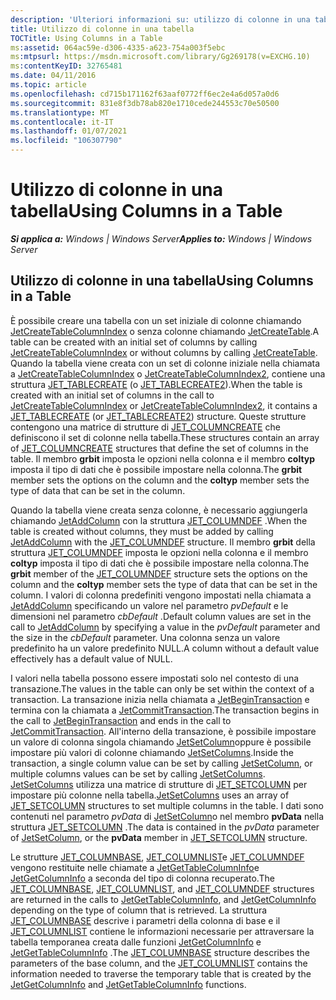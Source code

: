 ```yaml
---
description: 'Ulteriori informazioni su: utilizzo di colonne in una tabella'
title: Utilizzo di colonne in una tabella
TOCTitle: Using Columns in a Table
ms:assetid: 064ac59e-d306-4335-a623-754a003f5ebc
ms:mtpsurl: https://msdn.microsoft.com/library/Gg269178(v=EXCHG.10)
ms:contentKeyID: 32765481
ms.date: 04/11/2016
ms.topic: article
ms.openlocfilehash: cd715b171162f63aaf0772ff6ec2e4a6d057a0d6
ms.sourcegitcommit: 831e8f3db78ab820e1710cede244553c70e50500
ms.translationtype: MT
ms.contentlocale: it-IT
ms.lasthandoff: 01/07/2021
ms.locfileid: "106307790"
---
```

# <a name="using-columns-in-a-table"></a><span data-ttu-id="2f1c4-103">Utilizzo di colonne in una tabella</span><span class="sxs-lookup"><span data-stu-id="2f1c4-103">Using Columns in a Table</span></span>


<span data-ttu-id="2f1c4-104">_**Si applica a:** Windows | Windows Server_</span><span class="sxs-lookup"><span data-stu-id="2f1c4-104">_**Applies to:** Windows | Windows Server_</span></span>

## <a name="using-columns-in-a-table"></a><span data-ttu-id="2f1c4-105">Utilizzo di colonne in una tabella</span><span class="sxs-lookup"><span data-stu-id="2f1c4-105">Using Columns in a Table</span></span>

<span data-ttu-id="2f1c4-106">È possibile creare una tabella con un set iniziale di colonne chiamando [JetCreateTableColumnIndex](./jetcreatetablecolumnindex-function.md) o senza colonne chiamando [JetCreateTable](./jetcreatetable-function.md).</span><span class="sxs-lookup"><span data-stu-id="2f1c4-106">A table can be created with an initial set of columns by calling [JetCreateTableColumnIndex](./jetcreatetablecolumnindex-function.md) or without columns by calling [JetCreateTable](./jetcreatetable-function.md).</span></span> <span data-ttu-id="2f1c4-107">Quando la tabella viene creata con un set di colonne iniziale nella chiamata a [JetCreateTableColumnIndex](./jetcreatetablecolumnindex-function.md) o [JetCreateTableColumnIndex2](./jetcreatetablecolumnindex2-function.md), contiene una struttura [JET_TABLECREATE](./jet-tablecreate-structure.md) (o [JET_TABLECREATE2](./jet-tablecreate2-structure.md)).</span><span class="sxs-lookup"><span data-stu-id="2f1c4-107">When the table is created with an initial set of columns in the call to [JetCreateTableColumnIndex](./jetcreatetablecolumnindex-function.md) or [JetCreateTableColumnIndex2](./jetcreatetablecolumnindex2-function.md), it contains a [JET_TABLECREATE](./jet-tablecreate-structure.md) (or [JET_TABLECREATE2](./jet-tablecreate2-structure.md)) structure.</span></span> <span data-ttu-id="2f1c4-108">Queste strutture contengono una matrice di strutture di [JET_COLUMNCREATE](./jet-columncreate-structure.md) che definiscono il set di colonne nella tabella.</span><span class="sxs-lookup"><span data-stu-id="2f1c4-108">These structures contain an array of [JET_COLUMNCREATE](./jet-columncreate-structure.md) structures that define the set of columns in the table.</span></span> <span data-ttu-id="2f1c4-109">Il membro **grbit** imposta le opzioni nella colonna e il membro **coltyp** imposta il tipo di dati che è possibile impostare nella colonna.</span><span class="sxs-lookup"><span data-stu-id="2f1c4-109">The **grbit** member sets the options on the column and the **coltyp** member sets the type of data that can be set in the column.</span></span>

<span data-ttu-id="2f1c4-110">Quando la tabella viene creata senza colonne, è necessario aggiungerla chiamando [JetAddColumn](./jetaddcolumn-function.md) con la struttura [JET_COLUMNDEF](./jet-columndef-structure.md) .</span><span class="sxs-lookup"><span data-stu-id="2f1c4-110">When the table is created without columns, they must be added by calling [JetAddColumn](./jetaddcolumn-function.md) with the [JET_COLUMNDEF](./jet-columndef-structure.md) structure.</span></span> <span data-ttu-id="2f1c4-111">Il membro **grbit** della struttura [JET_COLUMNDEF](./jet-columndef-structure.md) imposta le opzioni nella colonna e il membro **coltyp** imposta il tipo di dati che è possibile impostare nella colonna.</span><span class="sxs-lookup"><span data-stu-id="2f1c4-111">The **grbit** member of the [JET_COLUMNDEF](./jet-columndef-structure.md) structure sets the options on the column and the **coltyp** member sets the type of data that can be set in the column.</span></span> <span data-ttu-id="2f1c4-112">I valori di colonna predefiniti vengono impostati nella chiamata a [JetAddColumn](./jetaddcolumn-function.md) specificando un valore nel parametro *pvDefault* e le dimensioni nel parametro *cbDefault* .</span><span class="sxs-lookup"><span data-stu-id="2f1c4-112">Default column values are set in the call to [JetAddColumn](./jetaddcolumn-function.md) by specifying a value in the *pvDefault* parameter and the size in the *cbDefault* parameter.</span></span> <span data-ttu-id="2f1c4-113">Una colonna senza un valore predefinito ha un valore predefinito NULL.</span><span class="sxs-lookup"><span data-stu-id="2f1c4-113">A column without a default value effectively has a default value of NULL.</span></span>

<span data-ttu-id="2f1c4-114">I valori nella tabella possono essere impostati solo nel contesto di una transazione.</span><span class="sxs-lookup"><span data-stu-id="2f1c4-114">The values in the table can only be set within the context of a transaction.</span></span> <span data-ttu-id="2f1c4-115">La transazione inizia nella chiamata a [JetBeginTransaction](./jetbegintransaction-function.md) e termina con la chiamata a [JetCommitTransaction](./jetcommittransaction-function.md).</span><span class="sxs-lookup"><span data-stu-id="2f1c4-115">The transaction begins in the call to [JetBeginTransaction](./jetbegintransaction-function.md) and ends in the call to [JetCommitTransaction](./jetcommittransaction-function.md).</span></span> <span data-ttu-id="2f1c4-116">All'interno della transazione, è possibile impostare un valore di colonna singola chiamando [JetSetColumn](./jetsetcolumn-function.md)oppure è possibile impostare più valori di colonne chiamando [JetSetColumns](./jetsetcolumns-function.md).</span><span class="sxs-lookup"><span data-stu-id="2f1c4-116">Inside the transaction, a single column value can be set by calling [JetSetColumn](./jetsetcolumn-function.md), or multiple columns values can be set by calling [JetSetColumns](./jetsetcolumns-function.md).</span></span> <span data-ttu-id="2f1c4-117">[JetSetColumns](./jetsetcolumns-function.md) utilizza una matrice di strutture di [JET_SETCOLUMN](./jet-setcolumn-structure.md) per impostare più colonne nella tabella.</span><span class="sxs-lookup"><span data-stu-id="2f1c4-117">[JetSetColumns](./jetsetcolumns-function.md) uses an array of [JET_SETCOLUMN](./jet-setcolumn-structure.md) structures to set multiple columns in the table.</span></span> <span data-ttu-id="2f1c4-118">I dati sono contenuti nel parametro *pvData* di [JetSetColumn](./jetsetcolumn-function.md)o nel membro **pvData** nella struttura [JET_SETCOLUMN](./jet-setcolumn-structure.md) .</span><span class="sxs-lookup"><span data-stu-id="2f1c4-118">The data is contained in the *pvData* parameter of [JetSetColumn](./jetsetcolumn-function.md), or the **pvData** member in [JET_SETCOLUMN](./jet-setcolumn-structure.md) structure.</span></span>

<span data-ttu-id="2f1c4-119">Le strutture [JET_COLUMNBASE](./jet-columnbase-structure.md), [JET_COLUMNLIST](./jet-columnlist-structure.md)e [JET_COLUMNDEF](./jet-columndef-structure.md) vengono restituite nelle chiamate a [JetGetTableColumnInfo](./jetgettablecolumninfo-function.md)e [JetGetColumnInfo](./jetgetcolumninfo-function.md) a seconda del tipo di colonna recuperato.</span><span class="sxs-lookup"><span data-stu-id="2f1c4-119">The [JET_COLUMNBASE](./jet-columnbase-structure.md), [JET_COLUMNLIST](./jet-columnlist-structure.md), and [JET_COLUMNDEF](./jet-columndef-structure.md) structures are returned in the calls to [JetGetTableColumnInfo](./jetgettablecolumninfo-function.md), and [JetGetColumnInfo](./jetgetcolumninfo-function.md) depending on the type of column that is retrieved.</span></span> <span data-ttu-id="2f1c4-120">La struttura [JET_COLUMNBASE](./jet-columnbase-structure.md) descrive i parametri della colonna di base e il [JET_COLUMNLIST](./jet-columnlist-structure.md) contiene le informazioni necessarie per attraversare la tabella temporanea creata dalle funzioni [JetGetColumnInfo](./jetgetcolumninfo-function.md) e [JetGetTableColumnInfo](./jetgettablecolumninfo-function.md) .</span><span class="sxs-lookup"><span data-stu-id="2f1c4-120">The [JET_COLUMNBASE](./jet-columnbase-structure.md) structure describes the parameters of the base column, and the [JET_COLUMNLIST](./jet-columnlist-structure.md) contains the information needed to traverse the temporary table that is created by the [JetGetColumnInfo](./jetgetcolumninfo-function.md) and [JetGetTableColumnInfo](./jetgettablecolumninfo-function.md) functions.</span></span>
